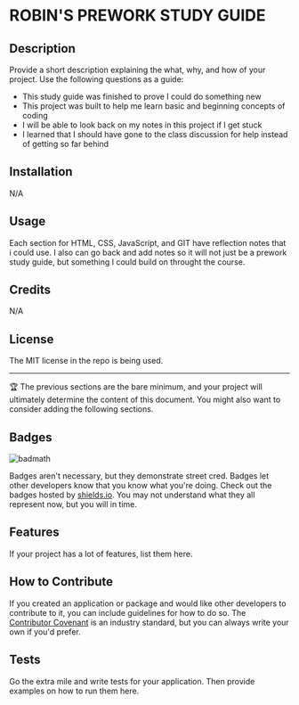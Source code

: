 # ROBIN'S PREWORK STUDY GUIDE

## Description

Provide a short description explaining the what, why, and how of your project. Use the following questions as a guide:

- This study guide was finished to prove I could do something new
- This project was built to help me learn basic and beginning concepts of coding
- I will be able to look back on my notes in this project if I get stuck
- I learned that I should have gone to the class discussion for help instead of getting so far behind

## Installation

N/A

## Usage

Each section for HTML, CSS, JavaScript, and GIT have reflection notes that i could use. I also can go back and add notes so it will not just be a prework study guide, but something I could build on throught the course.

## Credits

N/A 

## License

The MIT license in the repo is being used.

---

🏆 The previous sections are the bare minimum, and your project will ultimately determine the content of this document. You might also want to consider adding the following sections.

## Badges

![badmath](https://img.shields.io/github/languages/top/nielsenjared/badmath)

Badges aren't necessary, but they demonstrate street cred. Badges let other developers know that you know what you're doing. Check out the badges hosted by [shields.io](https://shields.io/). You may not understand what they all represent now, but you will in time.

## Features

If your project has a lot of features, list them here.

## How to Contribute

If you created an application or package and would like other developers to contribute to it, you can include guidelines for how to do so. The [Contributor Covenant](https://www.contributor-covenant.org/) is an industry standard, but you can always write your own if you'd prefer.

## Tests

Go the extra mile and write tests for your application. Then provide examples on how to run them here.